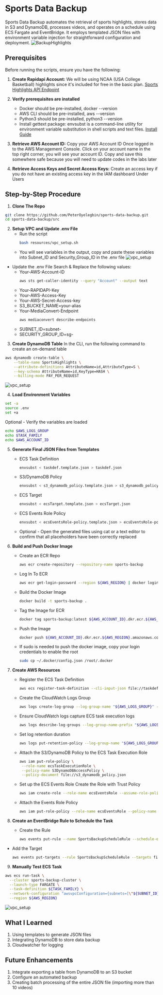 # Sports Data Backup
Sports Data Backup automates the retrieval of sports highlights, stores data in S3 and DynamoDB, processes videos, and operates on a schedule using ECS Fargate and EventBridge. It employs templated JSON files with environment variable injection for straightforward configuration and deployment.
![BackupHighlights](https://github.com/user-attachments/assets/64014e8b-bcc6-4bf8-ad62-29188c2a0907)

## Prerequisites
Before running the scripts, ensure you have the following:
1. **Create Rapidapi Account:** We will be using NCAA (USA College Basketball) highlights since it's included for free in the basic plan. [Sports Highlights API Endpoint](https://rapidapi.com/highlightly-api-highlightly-api-default/api/sport-highlights-api/playground/apiendpoint_16dd5813-39c6-43f0-aebe-11f891fe5149)

2. **Verify prerequisites are installed**
   - Docker should be pre-installed, docker --version
   - AWS CLI should be pre-installed, aws --version
   - Python3 should be pre-installed, python3 --version
   - Install gettext package: envsubst is a command-line utility for environment variable substitution in shell scripts and text files. [Install Guide](https://www.drupal.org/docs/8/modules/potion/how-to-install-setup-gettext)

3. **Retrieve AWS Account ID:** Copy your AWS Account ID Once logged in to the AWS Management Console. Click on your account name in the top right corner, you will see your account ID. Copy and save this somewhere safe because you will need to update codes in the labs later

4. **Retrieve Access Keys and Secret Access Keys:** Create an access key if you do not have an existing access key in the IAM dashboard Under Users

## Step-by-Step Procedure 
1. **Clone The Repo**
```bash
git clone https://github.com/PeterOyelegbin/sports-data-backup.git
cd sports-data-backup/src
```

2. **Setup VPC and Update .env File**
   * Run the script
     ```bash
     bash resources/vpc_setup.sh
     ```
   * You will see variables in the output, copy and paste these variables into Subnet_ID and Security_Group_ID in the .env file
     ![vpc_setup](images/vpc_setup.png)

  * Update the .env File
    Search & Replace the following values:
    - Your-AWS-Account-ID
      ```bash
      aws sts get-caller-identity --query "Account" --output text
      ```
    - Your-RAPIDAPI-Key
    - Your-AWS-Access-Key
    - Your-AWS-Secret-Access-key
    - S3_BUCKET_NAME=your-alias
    - Your-MediaConvert-Endpoint
      ```bash
      aws mediaconvert describe-endpoints
      ```
    - SUBNET_ID=subnet-<Your-SubnetId> 
    - SECURITY_GROUP_ID=sg-<Your-SecurityGroupId>

3. **Create DynamoDB Table**
In the CLI, run the following command to create an on-demand table
```bash
aws dynamodb create-table \
    --table-name SportsHighlights \
    --attribute-definitions AttributeName=id,AttributeType=S \
    --key-schema AttributeName=id,KeyType=HASH \
    --billing-mode PAY_PER_REQUEST
```
![vpc_setup](images/vpc_setup.png)

4. **Load Environment Variables**
```bash
set -a
source .env
set +a
```
Optional - Verify the variables are loaded
```bash
echo $AWS_LOGS_GROUP
echo $TASK_FAMILY
echo $AWS_ACCOUNT_ID
```

5. **Generate Final JSON Files from Templates**
   * ECS Task Definition
     ```bash
     envsubst < taskdef.template.json > taskdef.json
     ```
   * S3/DynamoDB Policy
     ```bash
     envsubst < s3_dynamodb_policy.template.json > s3_dynamodb_policy.json
     ```
   * ECS Target
     ```bash
     envsubst < ecsTarget.template.json > ecsTarget.json
     ```
   * ECS Events Role Policy
     ```bash
     envsubst < ecsEventsRole-policy.template.json > ecsEventsRole-policy.json
     ```
   * Optional - Open the generated files using cat or a text editor to confirm that all placeholders have been correctly replaced

6. **Build and Push Docker Image**
   * Create an ECR Repo
     ```bash
     aws ecr create-repository --repository-name sports-backup
     ```
   * Log In To ECR
     ```bash
     aws ecr get-login-password --region ${AWS_REGION} | docker login --username AWS --password-stdin ${AWS_ACCOUNT_ID}.dkr.ecr.${AWS_REGION}.amazonaws.com
     ```
   * Build the Docker Image
     ```bash
     docker build -t sports-backup .
     ```
   * Tag the Image for ECR
     ```bash
     docker tag sports-backup:latest ${AWS_ACCOUNT_ID}.dkr.ecr.${AWS_REGION}.amazonaws.com/sports-backup:latest
     ```
   * Push the Image
     ```bash
     docker push ${AWS_ACCOUNT_ID}.dkr.ecr.${AWS_REGION}.amazonaws.com/sports-backup:latest
     ```
   * If sudo is needed to push the docker image, copy your login credentials to enable the root
     ```bash
     sudo cp ~/.docker/config.json /root/.docker
     ```

7. **Create AWS Resources**
   * Register the ECS Task Definition
     ```bash
     aws ecs register-task-definition --cli-input-json file://taskdef.json --region ${AWS_REGION}
     ```
   * Create the CloudWatch Logs Group
     ```bash
     aws logs create-log-group --log-group-name "${AWS_LOGS_GROUP}" --region ${AWS_REGION}
     ```
   * Ensure CloudWatch logs capture ECS task execution logs
     ```bash
     aws logs describe-log-groups --log-group-name-prefix "${AWS_LOGS_GROUP}"
     ```
   * Set log retention duration
     ```bash
     aws logs put-retention-policy --log-group-name "${AWS_LOGS_GROUP}" --retention-in-days 10
     ```
   * Attach the S3/DynamoDB Policy to the ECS Task Execution Role
     ```bash
     aws iam put-role-policy \
      --role-name ecsTaskExecutionRole \
      --policy-name S3DynamoDBAccessPolicy \
      --policy-document file://s3_dynamodb_policy.json
     ```
   * Set up the ECS Events Role
     Create the Role with Trust Policy
     ```bash
     aws iam create-role --role-name ecsEventsRole --assume-role-policy-document file://ecsEventsRole-trust.json
     ```
   * Attach the Events Role Policy
     ```bash
     aws iam put-role-policy --role-name ecsEventsRole --policy-name ecsEventsPolicy --policy-document file://ecsEventsRole-policy.json
     ```

8. **Create an EventBridge Rule to Schedule the Task**
   * Create the Rule
     ```bash
     aws events put-rule --name SportsBackupScheduleRule --schedule-expression "rate(1 day)" --region ${AWS_REGION}
     ```
  * Add the Target
     ```bash
     aws events put-targets --rule SportsBackupScheduleRule --targets file://ecsTarget.json --region ${AWS_REGION}
     ```

9. **Manually Test ECS Task**
```bash
aws ecs run-task \
  --cluster sports-backup-cluster \
  --launch-type FARGATE \
  --task-definition ${TASK_FAMILY} \
  --network-configuration "awsvpcConfiguration={subnets=[\"${SUBNET_ID}\"],securityGroups=[\"${SECURITY_GROUP_ID}\"],assignPublicIp=\"ENABLED\"}" \
  --region ${AWS_REGION}
```
![vpc_setup](images/vpc_setup.png)

## What I Learned
1. Using templates to generate JSON files
2. Integrating DynamoDB to store data backup
3. Cloudwatcher for logging

## Future Enhancements
1. Integrate exporting a table from DynamoDB to an S3 bucket
2. Configure an automated backup
3. Creating batch processing of the entire JSON file (importing more than 10 videos)
